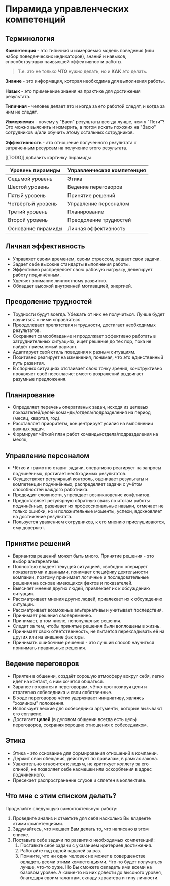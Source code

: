 # Пирамида управленческих компетенций
## Терминология

**Компетенция** - это типичная и измеряемая модель поведения (или набор поведенческих индикаторов), знаний и навыков, способствующих наивысшей эффективности работы.

> Т.е. это не только **ЧТО** нужно делать, но и **КАК** это делать. 

**Знание** - это информация, которая необходима для выполнения работы.

**Навык** - это применение знания на практике для достижения результата.

**Типичная** - человек делает это и когда за его работой следят, и когда за ним не следят.

**Измеряемая** - почему у "Васи" результаты всегда лучше, чем у "Пети"? Это можно выяснить и измерить, а потом искать похожих на "Васю" сотрудников и/или обучить этому остальных сотрудников.

**Эффективность** - это отношение полученного результата к затраченным ресурсам на получение этого результата.

[[TODO]] добавить картинку пирамиды

| Уровень пирамиды   | Управленческая компетенция |
| ------------------ | -------------------------- |
| Седьмой уровень    | Этика                      |
| Шестой уровень     | Ведение переговоров        |
| Пятый уровень      | Принятие решений           |
| Четвёртый уровень  | Управление персоналом      |
| Третий уровень     | Планирование               |
| Второй уровень     | Преодоление трудностей     |
| Основание пирамиды | Личная эффективность       |

## Личная эффективность
- Управляет своим временем, своим стрессом, решает свои задачи.
- Задает себе высокие стандарты выполнения работы.
- Эффективно распределяет свою рабочую нагрузку, делегирует работу подчинённым.
- Уделяет внимание личностному развитию.
- Обладает высокой внутренней мотивацией, энергией.

## Преодоление трудностей
- Трудности будут всегда. Убежать от них не получиться. Лучше будет научиться с ними справляться.
- Преодолевает препятствия и трудности, достигает необходимых результатов.
- Сохраняет самообладание и продолжает эффективно работать в затруднительных ситуациях, ищет решение до тех пор, пока не найдёт приемлемый вариант.
- Адаптирует свой стиль поведения к разным ситуациям.
- Позитивно реагирует на изменения, понимая, что это единственный путь развития.
- В спорных ситуациях отстаивает свою точку зрения, конструктивно проявляет своё несогласие: вместо возражений выдвигает разумные предложения.

## Планирование
- Определяет перечень оперативных задач, исходя из целевых показателей/целей команды/отдела/подразделения на период (месяц, квартал, год).
- Расставляет приоритеты, концентрирует усилия на выполнении важных задач.
- Формирует чёткий план работ команды/отдела/подразделения на месяц

## Управление персоналом
- Чётко и грамотно ставит задачи, оперативно реагирует на запросы подчинённых, достигает необходимых результатов.
- Осуществляет регулярный контроль, оценивает результаты и компетенции подчинённых, распределяет задачи с учётом способностей каждого работника.
- Предвидит сложности, упреждает возникновение конфликтов.
- Предоставляет регулярную обратную связь по итогам работы подчинённых, развивает их профессиональные навыки, отмечает не только ошибки, но и положительные моменты, успехи, вдохновляет на достижение результата.
- Пользуется уважением сотрудников, к его мнению прислушиваются, ему доверяют.

## Принятие решений
- Вариантов решений может быть много. Принятие решения - это выбор альтернативы.
- Полностью владеет текущей ситуацией, свободно оперирует показателями и данными, понимает специфику деятельности компании, поэтому принимает логичные и последовательные решения на основе имеющихся фактов и показателей.
- Выясняет мнения других людей, привлекает их к обсуждению ситуации.
- Рассматривает мнения других людей, привлекает их к обсуждению ситуации.
- Рассматривает возможные альтернативы и учитывает последствия.
- Принимает решения своевременно.
- Принимает, в том числе, непопулярные решения.
- Следит за тем, чтобы принятые решения были воплощены в жизнь.
- Принимает свою ответственность, не пытается перекладывать её на других или на внешние факторы.
- Принимать ошибочные решения - это лучший способ научиться принимать правильные решения.

## Ведение переговоров
- Приятен в общении, создаёт хорошую атмосферу вокруг себя, легко идёт на контакт, с ним хочется общаться.
- Заранее готовится к переговорам, чётко прогнозируя цели и стратегию собеседника и свои собственные.
- В ходе переговоров чётко удерживает инициативу, являясь "хозяином" положения.
- Использует веские для собеседника аргументы, которые вызывают его согласие.
- Достигает **целей** (в деловом общении всегда есть цель) переговоров, сохраняя хорошие отношения с собеседником.

## Этика
- Этика - это основание для формирования отношений в компании.
- Держит свои обещания, действует по правилам, в рамках закона.
- Уважительно относится к людям, не критикует коллегу за его спиной, не позволяет себе насмешки или оскорбления в адрес подчинённого.
- Пресекает распространение слухов и сплетен в коллективе.

## Что мне с этим списком делать?

Проделайте следующую самостоятельную работу:

1. Проведите анализ и отметьте для себя насколько Вы владеете этими компетенциями.
2. Задумайтесь, что мешает Вам делать то, что написано в этом списке.
3. Поставьте себе задачи по развитию необходимых компетенций:
    1. Поставьте себе задачи с указанием критериев достижения.
    2. Работайте над одной задачей за раз.
    3. Помните, что ни один человек не может в совершенстве овладеть всеми этими компетенциями. Что-то будет получаться лучше, что-то хуже. Но Вы сможете овладеть ими всеми на базовом уровне. А какие-то из них довести до высокого уровня, благодаря своим талантам, складу характера и типу личности.